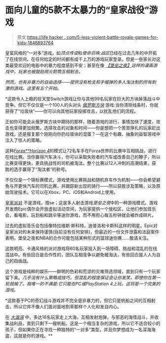 # 面向儿童的5款不太暴力的“皇家战役”游戏

> 原文:[https://life hacker . com/5-less-violent-battle-royale-games-for-kids-1846893764](https://lifehacker.com/5-less-violent-battle-royale-games-for-kids-1846893764)

皇室风格的“一对多”游戏，如*顶点传说*和*使命召唤:战区*已经在过去几年的中开拓了在线空间，在任何给定的时间都有成千上万的游戏玩家登录。但是一些家长对这类最受欢迎的电影中的暴力程度感到不安；甚至在像 [*【堡垒之夜】*](https://offspring.lifehacker.com/is-your-kid-old-enough-for-fortnite-1833471479)*这样的漫画游戏中，玩家也被鼓励用火箭筒互相射击。*

*然而，也有非暴力的自由选择——提供没有枪支和手榴弹的多人淘汰制的所有刺激的游戏。这里有五个开始。*

 *这款令人上瘾的任天堂Switch游戏让你与其他99名玩家在巨大的方块掉落战斗中竞争。但它不仅仅是一个100人的头对头 [*俄罗斯方块*](https://www.nintendo.com/games/detail/tetris-99-switch/) 游戏:当你清除线条时，你就获得了“垃圾块”——你可以向其他玩家投掷攻击，以扰乱他们的流程。

正如你可能会从俄罗斯方块中期待的那样，随着游戏的进行，事情加快了速度，攻击也变得更加频繁。选择攻击的对象和时间——你是想把一个苦苦挣扎的玩家赶出游戏，还是报复那个刚刚向你扔垃圾块的混蛋？—在这个有趣、抽象的益智游戏中注入了惊人的策略。

这种[*Forza**Horizon 4*](https://forzamotorsport.net/en-US/games/FH)的模式让72名车手在Forza世界的比赛中互相挑战，进行在线比赛。当你赢得汽车决斗，你可以采取失败者的汽车或改善自己的鞭子，所以比赛变得更快，更具挑战性的司机被淘汰。整个比赛以12人冲刺的高潮结束，获胜的选手赢得了“淘汰者”的称号。

不仅仅是一个锦标赛模式，游戏使用比赛挑战和随机弃车作为机制——你会希望避免与开更快汽车的司机比赛，并跟踪新出现的骑行——所以获胜涉及策略，以及原始驾驶技术。它可以在Xbox、PC、iOS和Android上使用。

[皇家派对](https://www.epicgames.com/fortnite/en-US/news/your-first-drop-into-party-royale-getting-to-the-main-stage) 不是游戏，按se；这是多人射击游戏*堡垒之夜*中的一种游戏模式。游戏开发商Epic偶尔会开放虚拟活动空间，为玩家提供一个放松区，让他们参加音乐会，看电影，玩划船和跳伞等迷你游戏，而不用担心每五秒钟就会被炸成碎片。

过去的虚拟音乐会包括像特拉维斯·斯科特，迪普洛和卡斯科这样的明星。Epic对皇家派对的未来保持谨慎(目前没有任何安排)，但最近的一份文件泄露和法庭案件表明，堡垒之夜和NBA的合作可能包括某种形式的篮球迷你赛……敬请关注。

这款明亮、卡通风格的派对游戏将60名玩家投入到一场障碍、挑战和混乱的在线混战中。有些回合是合作性的，团队互相竞争以避免被淘汰，有些回合是人人为自己的自由战。

这个游戏是纯粹的娱乐——鲜明的色彩和荒谬的灾难筛选领域，直到只有一个玩家留下来。[](https://fallguys.com/)*几乎没有什么策略或技巧，但混乱的程度保证会让你发笑，即使你在第一轮就输了。我唯一的不满是:它只能在PC或PlayStation 4上玩。这将是一个完美的游戏。*

 *这款基于PC的奇幻战斗游戏并不完全是非暴力的，但它只是帆船之间的互相射击，所以它并不像人们面对面地割草那样个人化和发自内心。

在 [*大漩涡*](http://www.gunpowdergames.com/) 中，多达16名玩家走上大海，互相发射炮弹，与邪恶的海怪战斗，并收集战利品，直到只剩下一艘帆船。这是一个相当复杂的游戏，所以它不适合较小的孩子，但如果你正在寻找一种独特的“一对多”类型，并且你梦想成为一名深海海盗，这就是你的游戏。**
